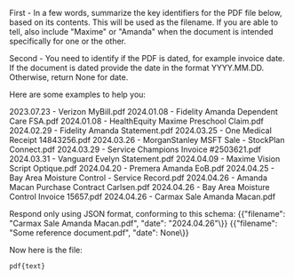 First - In a few words, summarize the key identifiers for the PDF file below, based on its contents.
This will be used as the filename. If you are able to tell, also include "Maxime" or "Amanda" when the document is intended specifically for one or the other.

Second - You need to identify if the PDF is dated, for example invoice date. If the document is dated provide the date in the format YYYY.MM.DD. Otherwise, return None for date.

Here are some examples to help you:

2023.07.23 - Verizon MyBill.pdf
2024.01.08 - Fidelity Amanda Dependent Care FSA.pdf
2024.01.08 - HealthEquity Maxime Preschool Claim.pdf
2024.02.29 - Fidelity Amanda Statement.pdf
2024.03.25 - One Medical Receipt 14843256.pdf
2024.03.26 - MorganStanley MSFT Sale - StockPlan Connect.pdf
2024.03.29 - Service Champions Invoice #2503621.pdf
2024.03.31 - Vanguard Evelyn Statement.pdf
2024.04.09 - Maxime Vision Script Optique.pdf
2024.04.20 - Premera Amanda EoB.pdf
2024.04.25 - Bay Area Moisture Control - Service Record.pdf
2024.04.26 - Amanda Macan Purchase Contract Carlsen.pdf
2024.04.26 - Bay Area Moisture Control Invoice 15657.pdf
2024.04.26 - Carmax Sale Amanda Macan.pdf

Respond only using JSON format, conforming to this schema: 
{{"filename": "Carmax Sale Amanda Macan.pdf", "date": "2024.04.26"\\}}
{{"filename": "Some reference document.pdf", "date": None\\}}

Now here is the file:

```pdf{text}```

